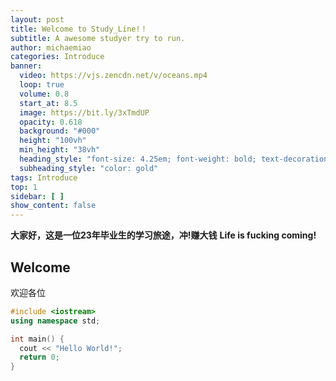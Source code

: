 ```yaml
---
layout: post
title: Welcome to Study_Line!！
subtitle: A awesome studyer try to run.
author: michaemiao
categories: Introduce
banner:
  video: https://vjs.zencdn.net/v/oceans.mp4
  loop: true
  volume: 0.8
  start_at: 8.5
  image: https://bit.ly/3xTmdUP
  opacity: 0.618
  background: "#000"
  height: "100vh"
  min_height: "38vh"
  heading_style: "font-size: 4.25em; font-weight: bold; text-decoration: underline"
  subheading_style: "color: gold"
tags: Introduce
top: 1
sidebar: [ ]
show_content: false
---
```

**大家好，这是一位23年毕业生的学习旅途，冲!赚大钱** 
**Life is fucking coming!** 
## Welcome

欢迎各位


```cpp
#include <iostream>
using namespace std;

int main() {
  cout << "Hello World!";
  return 0;
}
```


